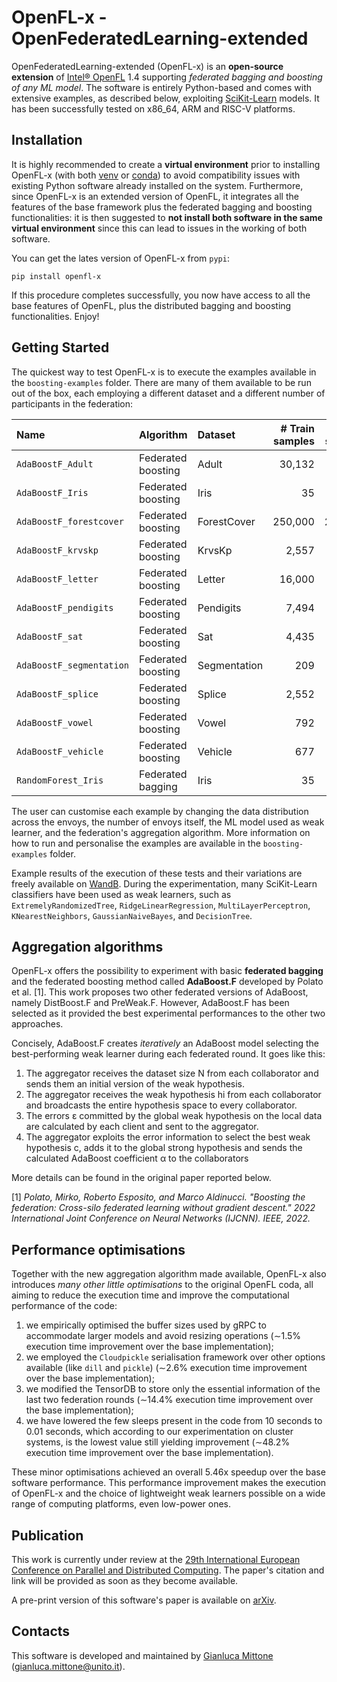 # OpenFL-x - OpenFederatedLearning-extended

OpenFederatedLearning-extended (OpenFL-x) is an **open-source extension** of [Intel® OpenFL](https://github.com/securefederatedai/openfl) 1.4 supporting *federated bagging and boosting of any ML model*. The software is entirely Python-based and comes with extensive examples, as described below, exploiting [SciKit-Learn](https://scikit-learn.org/stable/) models. It has been successfully tested on x86_64, ARM and RISC-V platforms.



## Installation

It is highly recommended to create a **virtual environment** prior to installing OpenFL-x (with both [venv](https://docs.python.org/3/library/venv.html) or [conda](https://docs.conda.io/en/latest/)) to avoid compatibility issues with existing Python software already installed on the system.
Furthermore, since OpenFL-x is an extended version of OpenFL, it integrates all the features of the base framework plus the federated bagging and boosting functionalities: it is then suggested to **not install both software in the same virtual environment** since this can lead to issues in the working of both software.

You can get the lates version of OpenFL-x from `pypi`:
```
pip install openfl-x
```
If this procedure completes successfully, you now have access to all the base features of OpenFL, plus the distributed bagging and boosting functionalities. Enjoy!



## Getting Started

The quickest way to test OpenFL-x is to execute the examples available in the `boosting-examples` folder. There are many of them available to be run out of the box, each employing a different dataset and a different number of participants in the federation:

| Name | Algorithm | Dataset | # Train samples | # Test samples | # labels | # Features | # Envoy | ML model |
| :----------------------- | :----------------- | :----------- | --------------: | -------------: | -------: | ---------: | ------: | :----------------------- |
| `AdaBoostF_Adult` | Federated boosting | Adult | 30,132 | 15,060 | 2 | 14 | 10 | `DecisionTreeClassifier` |
| `AdaBoostF_Iris` | Federated boosting | Iris | 35 | 15 | 3 | 4 | 2 | `DecisionTreeClassifier` |
| `AdaBoostF_forestcover` | Federated boosting | ForestCover | 250,000 | 245,141 | 2 | 54 | 10 | `DecisionTreeClassifier` |
| `AdaBoostF_krvskp` | Federated boosting | KrvsKp | 2,557 | 639 | 2 | 36 | 10 | `DecisionTreeClassifier` |
| `AdaBoostF_letter` | Federated boosting | Letter | 16,000 | 4,000 | 26 | 16 | 10 | `DecisionTreeClassifier` |
| `AdaBoostF_pendigits` | Federated boosting | Pendigits | 7,494 | 3,498 | 10 | 16 | 10 | `DecisionTreeClassifier` |
| `AdaBoostF_sat` | Federated boosting | Sat | 4,435 | 2,000 | 8 | 36 | 10 | `DecisionTreeClassifier` |
| `AdaBoostF_segmentation` | Federated boosting | Segmentation | 209 | 2,099 | 7 | 19 | 10 | `DecisionTreeClassifier` |
| `AdaBoostF_splice` | Federated boosting | Splice | 2,552 | 638 | 3 | 61 | 10 | `DecisionTreeClassifier` |
| `AdaBoostF_vowel` | Federated boosting | Vowel | 792 | 198 | 11 | 27 | 10 | `DecisionTreeClassifier` |
| `AdaBoostF_vehicle` | Federated boosting | Vehicle | 677 | 169 | 4 | 18 | 10 | `DecisionTreeClassifier` |
| `RandomForest_Iris` | Federated bagging | Iris | 35 | 15 | 3 | 4 | 2 | `DecisionTreeClassifier` |

The user can customise each example by changing the data distribution across the envoys, the number of envoys itself, the ML model used as weak learner, and the federation's aggregation algorithm. More information on how to run and personalise the examples are available in the `boosting-examples` folder.

Example results of the execution of these tests and their variations are freely available on [WandB](https://wandb.ai/gmittone/AdaBoost.F?workspace=user-gmittone). During the experimentation, many SciKit-Learn classifiers have been used as weak learners, such as `ExtremelyRandomizedTree`, `RidgeLinearRegression`, `MultiLayerPerceptron`, `KNearestNeighbors`, `GaussianNaiveBayes`, and `DecisionTree`.



## Aggregation algorithms

OpenFL-x offers the possibility to experiment with basic **federated bagging** and the federated boosting method called **AdaBoost.F** developed by Polato et al. [1]. This work proposes two other federated versions of AdaBoost, namely DistBoost.F and PreWeak.F. However, AdaBoost.F has been selected as it provided the best experimental performances to the other two approaches. 

Concisely, AdaBoost.F creates *iteratively* an AdaBoost model selecting the best-performing weak learner during each federated round. It goes like this:
1. The aggregator receives the dataset size N from each collaborator and sends
them an initial version of the weak hypothesis.
2. The aggregator receives the weak hypothesis hi from each collaborator and
broadcasts the entire hypothesis space to every collaborator.
3. The errors ε committed by the global weak hypothesis on the local data are
calculated by each client and sent to the aggregator.
4. The aggregator exploits the error information to select the best weak hypothesis c, adds it to the global strong hypothesis and sends the calculated
AdaBoost coefficient α to the collaborators

More details can be found in the original paper reported below.

[1] *Polato, Mirko, Roberto Esposito, and Marco Aldinucci. "Boosting the federation: Cross-silo federated learning without gradient descent." 2022 International Joint Conference on Neural Networks (IJCNN). IEEE, 2022.*



## Performance optimisations

Together with the new aggregation algorithm made available, OpenFL-x also introduces *many other little optimisations* to the original OpenFL coda, all aiming to reduce the execution time and improve the computational performance of the code:
1. we empirically optimised the buffer sizes used by gRPC to accommodate larger models and avoid resizing operations (∼1.5% execution time improvement over the base implementation);
2. we employed the `Cloudpickle` serialisation framework over other options available (like `dill` and `pickle`) (∼2.6% execution time improvement over the base implementation);
3. we modified the TensorDB to store only the essential information of the last two federation rounds (∼14.4% execution time improvement over the base implementation);
4. we have lowered the few sleeps present in the code from 10 seconds to 0.01 seconds, which according to our experimentation on cluster systems, is the lowest value still yielding improvement (∼48.2% execution time improvement over the base implementation).

These minor optimisations achieved an overall 5.46x speedup
over the base software performance. This performance improvement makes the execution of OpenFL-x and the choice of lightweight weak learners possible on a wide range of computing platforms, even low-power ones.



## Publication

This work is currently under review at the [29th International European Conference on Parallel and Distributed Computing](https://2023.euro-par.org).
The paper's citation and link will be provided as soon as they become available.

A pre-print version of this software's paper is available on [arXiv](https://arxiv.org/abs/2303.04906).



## Contacts

This software is developed and maintained by [Gianluca Mittone](https://alpha.di.unito.it/gianluca-mittone/) (gianluca.mittone@unito.it).

